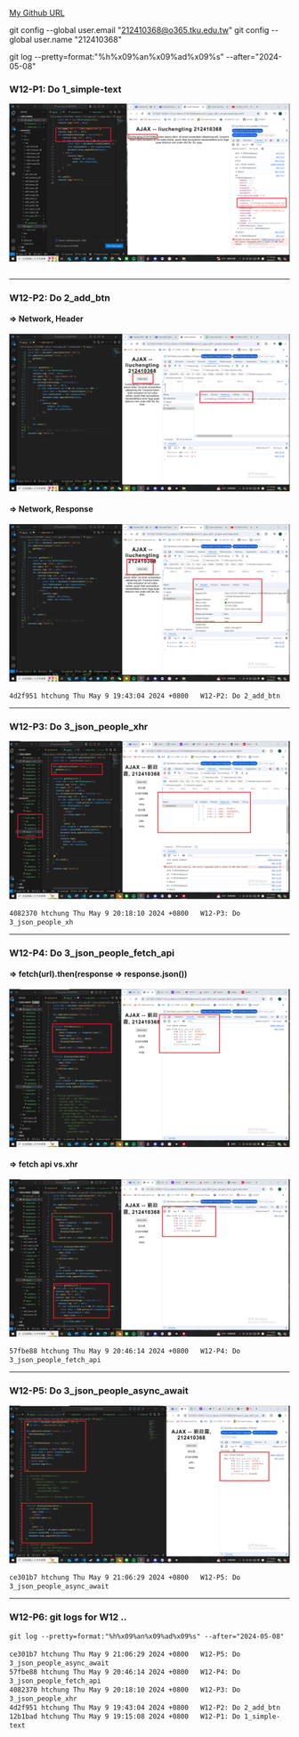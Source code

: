 [My Github URL](https://github.com/github212410368/1122-js-demo-212410368.git)

git config --global user.email "212410368@o365.tku.edu.tw"
git config --global user.name "212410368"

git log --pretty=format:"%h%x09%an%x09%ad%x09%s" --after="2024-05-08"


### W12-P1: Do 1_simple-text
 
![](w12-p1.png)
 
```

```
 
---

### W12-P2: Do 2_add_btn
 
#### => Network, Header
 
![](w12-p2-1.png)
 
#### => Network, Response
 
![](w12-p2-2.png)
 
```
4d2f951 htchung Thu May 9 19:43:04 2024 +0800   W12-P2: Do 2_add_btn
```
 
---

### W12-P3: Do 3_json_people_xhr
 
![](w12-p3.png)
 
```
4082370 htchung Thu May 9 20:18:10 2024 +0800   W12-P3: Do 3_json_people_xh
```
 
---

### W12-P4: Do 3_json_people_fetch_api 
 
#### => fetch(url).then(response => response.json())
 
![](w12-p4-1.png)
 
#### => fetch api vs.xhr
 
![](w12-p4-2.png)
 
```
57fbe88 htchung Thu May 9 20:46:14 2024 +0800   W12-P4: Do 3_json_people_fetch_api
```
 
---

### W12-P5: Do 3_json_people_async_await
 
![](w12-p5.png)
 
```
ce301b7 htchung Thu May 9 21:06:29 2024 +0800   W12-P5: Do 3_json_people_async_await
```
 
---

### W12-P6: git logs for W12 ..
 
```
git log --pretty=format:"%h%x09%an%x09%ad%x09%s" --after="2024-05-08"
 
ce301b7 htchung Thu May 9 21:06:29 2024 +0800   W12-P5: Do 3_json_people_async_await
57fbe88 htchung Thu May 9 20:46:14 2024 +0800   W12-P4: Do 3_json_people_fetch_api
4082370 htchung Thu May 9 20:18:10 2024 +0800   W12-P3: Do 3_json_people_xhr
4d2f951 htchung Thu May 9 19:43:04 2024 +0800   W12-P2: Do 2_add_btn
12b1bad htchung Thu May 9 19:15:08 2024 +0800   W12-P1: Do 1_simple-text
 
```